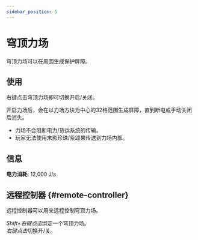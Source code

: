 ```yaml
---
sidebar_position: 5
---
```


# 穹顶力场

穹顶力场可以在周围生成保护屏障。

## 使用

右键点击穹顶力场即可切换开启/关闭。

开启力场后，会在以力场方块为中心的32格范围生成屏障，直到断电或手动关闭后消失。

- 力场不会阻断电力/货运系统的传输。
- 玩家无法使用末影珍珠/紫颂果传送到力场内部。

## 信息

**电力消耗**: 12,000 J/s

## 远程控制器 {#remote-controller}

远程控制器可以用来远程控制穹顶力场。

*Shift+右键点击*绑定一个穹顶力场。  
*右键点击*切换开/关。
